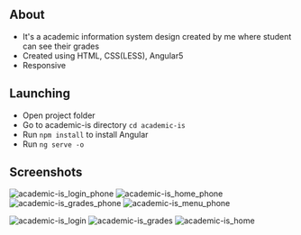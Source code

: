 ## About
* It's a academic information system design created by me where student can see their grades
* Created using HTML, CSS(LESS), Angular5
* Responsive

## Launching
* Open project folder
* Go to academic-is directory `cd academic-is`
* Run  `npm install` to install Angular
* Run `ng serve -o`

## Screenshots
![academic-is_login_phone](https://user-images.githubusercontent.com/17141606/40874827-3eede426-667d-11e8-8e24-98fa115d6c13.PNG)
![academic-is_home_phone](https://user-images.githubusercontent.com/17141606/40874828-3f06ef8e-667d-11e8-890a-c8c71c20d71e.PNG)
![academic-is_grades_phone](https://user-images.githubusercontent.com/17141606/40874829-3f256112-667d-11e8-8bb2-322beaff8679.PNG)
![academic-is_menu_phone](https://user-images.githubusercontent.com/17141606/40874830-3f4b2cbc-667d-11e8-974f-1a3612beabaf.PNG)

![academic-is_login](https://user-images.githubusercontent.com/17141606/40874819-107fc3e8-667d-11e8-81ca-6b2c1d9b1022.PNG)
![academic-is_grades](https://user-images.githubusercontent.com/17141606/40874820-10a6fd6e-667d-11e8-866a-f5152ec07ac8.PNG)
![academic-is_home](https://user-images.githubusercontent.com/17141606/40874821-10c98c08-667d-11e8-85ce-12d851802366.PNG)
